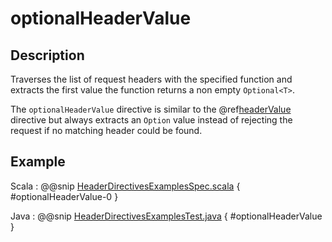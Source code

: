 # optionalHeaderValue

## Description

Traverses the list of request headers with the specified function and extracts the first value the function returns a non empty `Optional<T>`.

The `optionalHeaderValue` directive is similar to the @ref[headerValue](headerValue.md) directive but always extracts an `Option`
value instead of rejecting the request if no matching header could be found.

## Example

Scala
:  @@snip [HeaderDirectivesExamplesSpec.scala]($test$/scala/docs/http/scaladsl/server/directives/HeaderDirectivesExamplesSpec.scala) { #optionalHeaderValue-0 }

Java
:  @@snip [HeaderDirectivesExamplesTest.java]($test$/java/docs/http/javadsl/server/directives/HeaderDirectivesExamplesTest.java) { #optionalHeaderValue }
